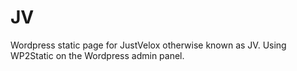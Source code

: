 # JV
Wordpress static page for JustVelox otherwise known as JV. Using WP2Static on the Wordpress admin panel.
